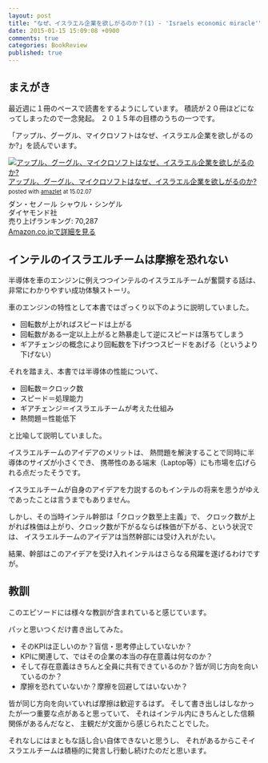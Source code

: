 ```yaml
---
layout: post
title: "なぜ、イスラエル企業を欲しがるのか？(1) - 'Israels economic miracle'"
date: 2015-01-15 15:09:08 +0900
comments: true
categories: BookReview
published: true
---
```


## まえがき

最近週に１冊のペースで読書をするようにしています。
積読が２０冊ほどになってしまったので一念発起。
２０１５年の目標のうちの一つです。

「アップル、グーグル、マイクロソフトはなぜ、イスラエル企業を欲しがるのか?」を読んでいます。

<div class="amazlet-box" style="margin-bottom:0px;"><div class="amazlet-image" style="float:left;margin:0px 12px 1px 0px;"><a href="http://www.amazon.co.jp/exec/obidos/ASIN/4478017549" name="amazletlink" target="_blank"><img src="http://ecx.images-amazon.com/images/I/51kHmdQEpbL._SL160_.jpg" alt="アップル、グーグル、マイクロソフトはなぜ、イスラエル企業を欲しがるのか?" style="border: none;" /></a></div><div class="amazlet-info" style="line-height:120%; margin-bottom: 10px"><div class="amazlet-name" style="margin-bottom:10px;line-height:120%"><a href="http://www.amazon.co.jp/exec/obidos/ASIN/4478017549" name="amazletlink" target="_blank">アップル、グーグル、マイクロソフトはなぜ、イスラエル企業を欲しがるのか?</a><div class="amazlet-powered-date" style="font-size:80%;margin-top:5px;line-height:120%">posted with <a href="http://www.amazlet.com/" title="amazlet" target="_blank">amazlet</a> at 15.02.07</div></div><div class="amazlet-detail">ダン・セノール シャウル・シンゲル <br />ダイヤモンド社 <br />売り上げランキング: 70,287<br /></div><div class="amazlet-sub-info" style="float: left;"><div class="amazlet-link" style="margin-top: 5px"><a href="http://www.amazon.co.jp/exec/obidos/ASIN/4478017549" name="amazletlink" target="_blank">Amazon.co.jpで詳細を見る</a></div></div></div><div class="amazlet-footer" style="clear: left"></div></div>

## インテルのイスラエルチームは摩擦を恐れない

半導体を車のエンジンに例えつつインテルのイスラエルチームが奮闘する話は、
非常にわかりやすい成功体験ストーリ。

車のエンジンの特性として本書ではざっくり以下のように説明していました。

- 回転数が上がればスピードは上がる
- 回転数がある一定以上上がると熱暴走して逆にスピードは落ちてしまう
- ギアチェンジの概念により回転数を下げつつスピードをあげる（というより下げない）

それを踏まえ、本書では半導体の性能について、

- 回転数＝クロック数
- スピード＝処理能力
- ギアチェンジ＝イスラエルチームが考えた仕組み
- 熱問題＝性能低下

と比喩して説明していました。

イスラエルチームのアイデアのメリットは、
熱問題を解決することで同時に半導体のサイズが小さくでき、
携帯性のある端末（Laptop等）にも市場を広げられる点だったそうです。

イスラエルチームが自身のアイデアを力説するのもインテルの将来を思うがゆえであったことは言うまでもありません。

しかし、その当時インテル幹部は「クロック数至上主義」で、
クロック数が上がれば株価は上がり、クロック数が下がるならば株価が下がる、という状況では、
イスラエルチームのアイデアは当然幹部には受け入れがたい。

結果、幹部はこのアイデアを受け入れインテルはさらなる飛躍を遂げるわけですが。

## 教訓

このエピソードには様々な教訓が含まれていると感じています。

パッと思いつくだけ書き出してみた。

- そのKPIは正しいのか？盲信・思考停止していないか？
- KPIに関連して、ではその企業の本当の存在意義は何なのか？
- そして存在意義はきちんと全員に共有できているのか？皆が同じ方向を向いているのか？
- 摩擦を恐れていないか？摩擦を回避してはいないか？

皆が同じ方向を向いていれば摩擦は歓迎するはず。
そして書き出しはしなかったが一つ重要な点があると思っていて、
それはインテル内にきちんとした信頼関係があるんだなと、
主観だが文面から感じられたことでした。

それなしにはまともな話し合い自体できないと思うし、
それがあるからこそイスラエルチームは積極的に発言し行動し続けたのだと思います。
